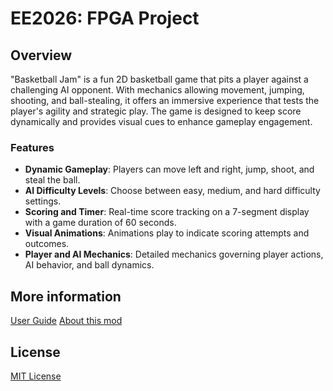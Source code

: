# EE2026: FPGA Project

## Overview

"Basketball Jam" is a fun 2D basketball game that pits a player against a challenging AI opponent. 
With mechanics allowing movement, jumping, shooting, and ball-stealing, it offers an immersive experience that 
tests the player's agility and strategic play. The game is designed to keep score dynamically and provides 
visual cues to enhance gameplay engagement.

### Features

- **Dynamic Gameplay**: Players can move left and right, jump, shoot, and steal the ball.
- **AI Difficulty Levels**: Choose between easy, medium, and hard difficulty settings.
- **Scoring and Timer**: Real-time score tracking on a 7-segment display with a game duration of 60 seconds.
- **Visual Animations**: Animations play to indicate scoring attempts and outcomes.
- **Player and AI Mechanics**: Detailed mechanics governing player actions, AI behavior, and ball dynamics.

## More information

[User Guide](User_Guide.pdf)
[About this mod](https://nusmods.com/courses/EE2026/digital-design)

## License

[MIT License](LICENSE)

